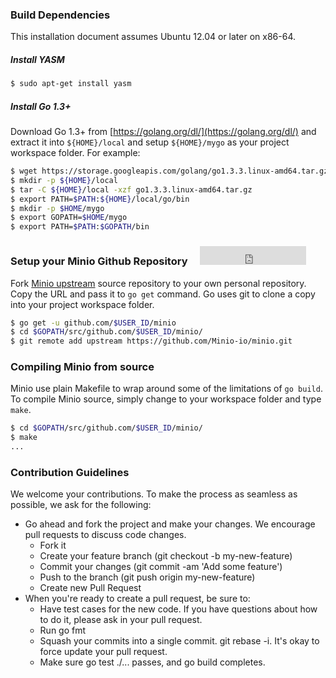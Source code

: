 ### Build Dependencies
This installation document assumes Ubuntu 12.04 or later on x86-64.

##### Install YASM
```sh
$ sudo apt-get install yasm
```

##### Install Go 1.3+
Download Go 1.3+ from [https://golang.org/dl/](https://golang.org/dl/) and extract it into ``${HOME}/local`` and setup ``${HOME}/mygo`` as your project workspace folder.
For example:
```sh
$ wget https://storage.googleapis.com/golang/go1.3.3.linux-amd64.tar.gz
$ mkdir -p ${HOME}/local
$ tar -C ${HOME}/local -xzf go1.3.3.linux-amd64.tar.gz
$ export PATH=$PATH:${HOME}/local/go/bin
$ mkdir -p $HOME/mygo
$ export GOPATH=$HOME/mygo
$ export PATH=$PATH:$GOPATH/bin
```

### Setup your Minio Github Repository &nbsp; &nbsp; <iframe src="http://ghbtns.com/github-btn.html?user=Minio-io&repo=minio&type=fork&count=true&size=large" height="30" width="170" frameborder="0" scrolling="0" style="width:170px; height: 30px;" allowTransparency="true"></iframe>
Fork [Minio upstream](https://github.com/Minio-io/minio) source repository to your own personal repository. Copy the URL and pass it to ``go get`` command. Go uses git to clone a copy into your project workspace folder. 
```sh
$ go get -u github.com/$USER_ID/minio
$ cd $GOPATH/src/github.com/$USER_ID/minio/
$ git remote add upstream https://github.com/Minio-io/minio.git
```

### Compiling Minio from source
Minio use plain Makefile to wrap around some of the limitations of ``go build``. To compile Minio source, simply change to your workspace folder and type ``make``.
```sh
$ cd $GOPATH/src/github.com/$USER_ID/minio/
$ make
...
```

###  Contribution Guidelines
We welcome your contributions. To make the process as seamless as possible, we ask for the following:
* Go ahead and fork the project and make your changes. We encourage pull requests to discuss code changes.
  - Fork it
  - Create your feature branch (git checkout -b my-new-feature)
  - Commit your changes (git commit -am 'Add some feature')
  - Push to the branch (git push origin my-new-feature)
  - Create new Pull Request
* When you're ready to create a pull request, be sure to:
  - Have test cases for the new code. If you have questions about how to do it, please ask in your pull request.
  - Run go fmt
  - Squash your commits into a single commit. git rebase -i. It's okay to force update your pull request.
  - Make sure go test ./... passes, and go build completes.